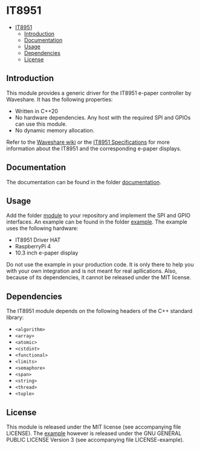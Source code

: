 # IT8951

- [IT8951](#it8951)
  - [Introduction](#introduction)
  - [Documentation](#detailed-documentation)
  - [Usage](#usage)
  - [Dependencies](#dependencies)
  - [License](#license)

## Introduction

This module provides a generic driver for the IT8951 e-paper controller by Waveshare. It has the following properties:
- Written in C++20
- No hardware dependencies. Any host with the required SPI and GPIOs can use this module.
- No dynamic memory allocation.

Refer to the [Waveshare wiki] or the [IT8951 Specifications] for more information about the IT8951 and the corresponding e-paper displays.

## Documentation

The documentation can be found in the folder [documentation](documentation).

## Usage

Add the folder [module](module) to your repository and implement the SPI and GPIO interfaces. An example can be found in the folder [example](example). The example uses the following hardware:

- IT8951 Driver HAT
- RaspberryPi 4
- 10.3 inch e-paper display

Do not use the example in your production code. It is only there to help you with your own integration and is not meant for real apllications. Also, because of its dependencies, it cannot be released under the MIT license.

## Dependencies

The IT8951 module depends on the following headers of the C++ standard library:

- `<algorithm>`
- `<array>`
- `<atomic>`
- `<cstdint>`
- `<functional>`
- `<limits>`
- `<semaphore>`
- `<span>`
- `<string>`
- `<thread>`
- `<tuple>`

## License

This module is released under the MIT license (see accompanying file LICENSE). The [example](example) however is released under the GNU GENERAL PUBLIC LICENSE Version 3 (see accompanying file LICENSE-example).

[Waveshare Wiki]: https://www.waveshare.com/wiki/Main_Page#Display-e-Paper
[IT8951 Specifications]: https://www.waveshare.com/w/upload/1/18/IT8951_D_V0.2.4.3_20170728.pdf